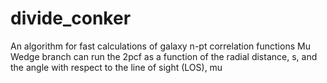 # divide_conker
An algorithm for fast calculations of galaxy n-pt correlation functions
Mu Wedge branch can run the 2pcf as a function of the radial distance, s, and the angle with respect to the line of sight (LOS), mu
